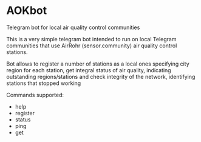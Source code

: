 # AOKbot
Telegram bot for local air quality control communities

This is  a very simple telegram bot intended to run on
local Telegram communities that use AirRohr (sensor.community) 
air quality control stations.

Bot allows to register a number of stations as a local ones 
specifying city region for each station, get integral status 
of air quality, indicating outstanding regions/stations and 
check integrity of the network, identifying stations that 
stopped working

Commands supported: 
* help
* register
* status
* ping
* get

